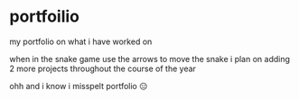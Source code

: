 # portfoilio
my portfolio on what i have worked on


when in the snake game use the arrows to move the snake 
i plan on adding 2 more projects throughout the course of the year

ohh and i know i misspelt portfolio 😑
